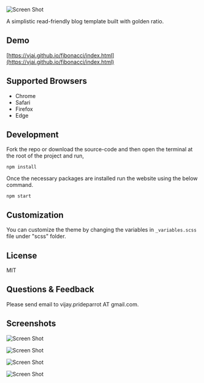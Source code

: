 ![Screen Shot](https://github.com/VJAI/fibonacci/blob/master/fibonacci.png)

A simplistic read-friendly blog template built with golden ratio.

## Demo

[https://vjai.github.io/fibonacci/index.html](https://vjai.github.io/fibonacci/index.html)

## Supported Browsers

- Chrome
- Safari
- Firefox
- Edge

## Development

Fork the repo or download the source-code and then open the terminal at the root of the project and run,

```
npm install
```

Once the necessary packages are installed run the website using the below command.

```
npm start
```

## Customization

You can customize the theme by changing the variables in `_variables.scss` file under "scss" folder.

## License

MIT

## Questions & Feedback

Please send email to vijay.prideparrot AT gmail.com.

## Screenshots

![Screen Shot](https://github.com/VJAI/fibonacci/blob/master/assets/home.png)

![Screen Shot](https://github.com/VJAI/fibonacci/blob/master/assets/detail.png)

![Screen Shot](https://github.com/VJAI/fibonacci/blob/master/assets/contact.png)

![Screen Shot](https://github.com/VJAI/fibonacci/blob/master/assets/about.png)